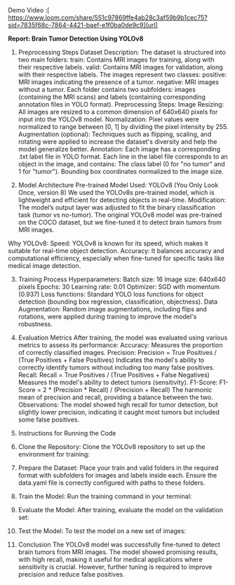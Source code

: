 Demo Video :[ https://www.loom.com/share/551c97869ffe4ab28c3af59b9b1cec75?sid=7835f68c-7864-4421-baef-e1f0ba0de9c9](url)

**Report: Brain Tumor Detection Using YOLOv8**

1. Preprocessing Steps
Dataset Description: The dataset is structured into two main folders:
train: Contains MRI images for training, along with their respective labels.
valid: Contains MRI images for validation, along with their respective labels.
The images represent two classes:
positive: MRI images indicating the presence of a tumor.
negative: MRI images without a tumor.
Each folder contains two subfolders: images (containing the MRI scans) and labels (containing corresponding annotation files in YOLO format).
Preprocessing Steps:
Image Resizing:
All images are resized to a common dimension of 640x640 pixels for input into the YOLOv8 model.
Normalization:
Pixel values were normalized to range between [0, 1] by dividing the pixel intensity by 255.
Augmentation (optional):
Techniques such as flipping, scaling, and rotating were applied to increase the dataset's diversity and help the model generalize better.
Annotation:
Each image has a corresponding .txt label file in YOLO format. Each line in the label file corresponds to an object in the image, and contains:
The class label (0 for "no tumor" and 1 for "tumor").
Bounding box coordinates normalized to the image size.





2. Model Architecture
Pre-trained Model Used: YOLOv8 (You Only Look Once, version 8)
We used the YOLOv8s pre-trained model, which is lightweight and efficient for detecting objects in real-time.
Modification:
The model’s output layer was adjusted to fit the binary classification task (tumor vs no-tumor). The original YOLOv8 model was pre-trained on the COCO dataset, but we fine-tuned it to detect brain tumors from MRI images.


Why YOLOv8:
Speed: YOLOv8 is known for its speed, which makes it suitable for real-time object detection.
Accuracy: It balances accuracy and computational efficiency, especially when fine-tuned for specific tasks like medical image detection.




3. Training Process
Hyperparameters:
Batch size: 16
Image size: 640x640 pixels
Epochs: 30
Learning rate: 0.01
Optimizer: SGD with momentum (0.937)
Loss functions: Standard YOLO loss functions for object detection (bounding box regression, classification, objectness).
Data Augmentation:
Random image augmentations, including flips and rotations, were applied during training to improve the model's robustness.


4. Evaluation Metrics
After training, the model was evaluated using various metrics to assess its performance:
Accuracy:
Measures the proportion of correctly classified images.
Precision:
Precision = True Positives / (True Positives + False Positives)
Indicates the model's ability to correctly identify tumors without including too many false positives.
Recall:
Recall = True Positives / (True Positives + False Negatives)
Measures the model's ability to detect tumors (sensitivity).
F1-Score:
F1-Score = 2 * (Precision * Recall) / (Precision + Recall)
The harmonic mean of precision and recall, providing a balance between the two.
Observations:
The model showed high recall for tumor detection, but slightly lower precision, indicating it caught most tumors but included some false positives.



5. Instructions for Running the Code
1. Clone the Repository:
Clone the YOLOv8 repository to set up the environment for training:
2. Prepare the Dataset:
Place your train and valid folders in the required format with subfolders for images and labels inside each.
Ensure the data.yaml file is correctly configured with paths to these folders.
3. Train the Model:
Run the training command in your terminal:
4. Evaluate the Model:
After training, evaluate the model on the validation set:
5. Test the Model:
To test the model on a new set of images: 
6. Conclusion
The YOLOv8 model was successfully fine-tuned to detect brain tumors from MRI images. The model showed promising results, with high recall, making it useful for medical applications where sensitivity is crucial. However, further tuning is required to improve precision and reduce false positives.
